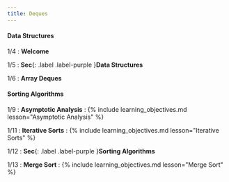 ```yaml
---
title: Deques
---
```


#### Data Structures

1/4
: **Welcome**

1/5
: **Sec**{: .label .label-purple }**Data Structures**

1/6
: **Array Deques**

#### Sorting Algorithms

1/9
: **Asymptotic Analysis**
: {% include learning_objectives.md lesson="Asymptotic Analysis" %}

1/11
: **Iterative Sorts**
: {% include learning_objectives.md lesson="Iterative Sorts" %}

1/12
: **Sec**{: .label .label-purple }**Sorting Algorithms**

1/13
: **Merge Sort**
: {% include learning_objectives.md lesson="Merge Sort" %}
